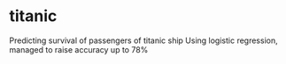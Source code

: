 # titanic
Predicting survival of passengers of titanic ship
Using logistic regression, managed to raise accuracy up to 78%
